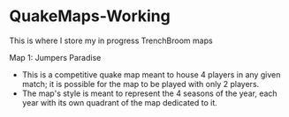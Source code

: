 # QuakeMaps-Working
This is where I store my in progress TrenchBroom maps


Map 1: Jumpers Paradise
  - This is a competitive quake map meant to house 4 players in any given match; it is possible for the map to be played with only 2 players.
  - The map's style is meant to represent the 4 seasons of the year, each year with its own quadrant of the map dedicated to it.
